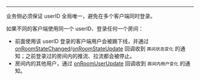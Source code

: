 <Title>使用 Express SDK 时，如果不同的客户端使用同一个userID 登录房间，会出现什么问题？</Title>



- - -

<Warning title="注意">


业务侧必须保证 userID 全局唯一，避免在多个客户端同时登录。

</Warning>



如果不同的客户端使用同一个 userID、登录任何一个房间：

- 前面使用该 userID 登录的客户端用户会被踢下线，并通过 [onRoomStateChanged](https://doc-zh.zego.im/article/api?doc=Express_Video_SDK_API~java_android~class~IZegoEventHandler#on-room-state-changed)/[onRoomStateUpdate](https://doc-zh.zego.im/article/api?doc=Express_Video_SDK_API~java_android~class~IZegoEventHandler#on-room-state-update) 回调收到 `房间状态变化` 的通知；之前登录过的房间内的推流、拉流都会被停止。
- 房间内的其他用户，通过 [onRoomUserUpdate](https://doc-zh.zego.im/article/api?doc=Express_Video_SDK_API~java_android~class~IZegoEventHandler#on-room-user-update) 回调收到 `房间内用户变化` 的通知。



